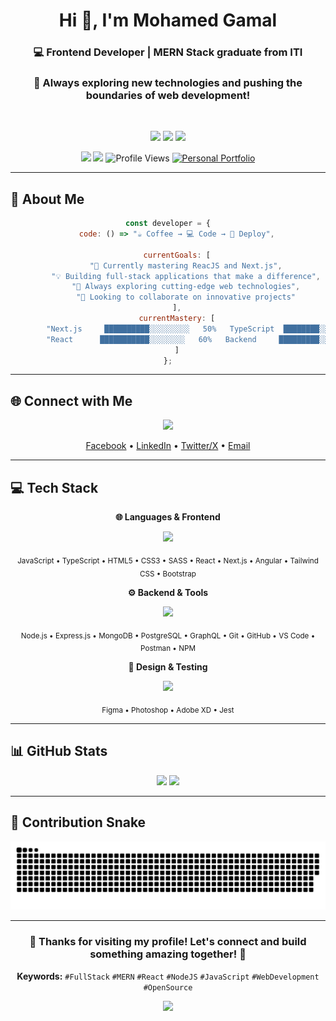 <h1 align="center">Hi 👋, I'm Mohamed Gamal</h1>
<h3 align="center">💻 Frontend Developer | MERN Stack graduate from ITI</h3>
<h3 align="center">🌟 Always exploring new technologies and pushing the boundaries of web development!</h3>

<div align="center">
<br />
<p align="center">
  <img src="https://img.shields.io/badge/Specialized_in-Frontend_Development-61dafb?style=for-the-badge&logo=react&logoColor=white" />
  <img src="https://img.shields.io/badge/Passionate_about-React.js_and_Next.js-ff6b6b?style=for-the-badge&logo=javascript&logoColor=white" />
  <img src="https://img.shields.io/badge/Focus-Clean_Code-4ecdc4?style=for-the-badge&logo=code&logoColor=white" />
</p>

<p align="center">
  <img src="https://img.shields.io/badge/Goal-Start%20A%20Career%20As%20Frontend%20Developer-blue?style=for-the-badge" />
  <img src="https://img.shields.io/badge/Lives_In-Cairo,%20Egypt-success?style=for-the-badge" />
  <img src="https://komarev.com/ghpvc/?username=mo0hamed-shoaib&label=Profile%20views&color=a855f7&style=for-the-badge" alt="Profile Views" />
  <a href="https://mohamedgamal-loom.vercel.app/" target="_blank" rel="noopener noreferrer">
    <img src="https://img.shields.io/badge/Portfolio-View%20Portfolio-000000?style=for-the-badge&logo=vercel&logoColor=white" alt="Personal Portfolio">
  </a>
</p>

</div>

---

## 💫 About Me

<div align="center">

```javascript
const developer = {
    code: () => "☕ Coffee → 💻 Code → 🚀 Deploy",
    
    currentGoals: [
        "🌱 Currently mastering ReacJS and Next.js",
        "💡 Building full-stack applications that make a difference",
        "🎯 Always exploring cutting-edge web technologies",
        "🤝 Looking to collaborate on innovative projects"
    ],
    currentMastery: [
        "Next.js     ██████████░░░░░░░░░   50%   TypeScript  ████████░░░░░░░░░░░   30%",
        "React      ███████████░░░░░░░░   60%   Backend     █████████░░░░░░░░░░   35%"
    ]
};
```

</div>

---

## 🌐 Connect with Me
<p align="center">
  <a href="https://go-skill-icons.vercel.app/">
    <img src="https://go-skill-icons.vercel.app/api/icons?i=facebook,linkedin,twitter,gmail&theme=dark&titles=true" />
  </a>
</p>

<p align="center">
  <a href="https://facebook.com/mohamed.jamal84" target="_blank">Facebook</a> •
  <a href="https://linkedin.com/in/mohamed-g-shoaib" target="_blank">LinkedIn</a> •
  <a href="https://x.com/mo0hamed_gamal" target="_blank">Twitter/X</a> •
  <a href="mailto:mohamed.gamal.shoaib@gmail.com" target="_blank">Email</a>
</p>

---

## 💻 Tech Stack

<div align="center">

**🌐 Languages & Frontend**
<p align="center">
  <a href="https://go-skill-icons.vercel.app/">
    <img src="https://go-skill-icons.vercel.app/api/icons?i=js,ts,html,css,sass,react,nextjs,angular,tailwind,bootstrap&theme=dark&perline=10&titles=true" />
  </a>
</p>
<p align="center">
  <sub>JavaScript • TypeScript • HTML5 • CSS3 • SASS • React • Next.js • Angular • Tailwind CSS • Bootstrap</sub>
</p>

**⚙️ Backend & Tools**
<p align="center">
  <a href="https://go-skill-icons.vercel.app/">
    <img src="https://go-skill-icons.vercel.app/api/icons?i=nodejs,express,mongodb,postgresql,graphql,git,github,vscode,postman,npm&theme=dark&perline=10&titles=true" />
  </a>
</p>
<p align="center">
  <sub>Node.js • Express.js • MongoDB • PostgreSQL • GraphQL • Git • GitHub • VS Code • Postman • NPM</sub>
</p>

**🎨 Design & Testing**
<p align="center">
  <a href="https://go-skill-icons.vercel.app/">
    <img src="https://go-skill-icons.vercel.app/api/icons?i=figma,ps,xd,jest&theme=dark&perline=4&titles=true" />
  </a>
</p>
<p align="center">
  <sub>Figma • Photoshop • Adobe XD • Jest</sub>
</p>

</div>

---

## 📊 GitHub Stats
<div align="center">
  <img src="https://github-readme-stats.vercel.app/api/top-langs/?username=mo0hamed-shoaib&theme=radical&hide_border=true&include_all_commits=true&count_private=true&layout=compact" height="170" />
  <img src="https://nirzak-streak-stats.vercel.app/?user=mo0hamed-shoaib&theme=radical&hide_border=true" height="170"/>
</div>

---

## 🐍 Contribution Snake
<p align="center">
  <img src="https://raw.githubusercontent.com/mo0hamed-shoaib/mo0hamed-shoaib/output/github-contribution-grid-snake-radical.svg" alt="Snake animation" />
</p>

---

<div align="center">
  <h3>💖 Thanks for visiting my profile! Let's connect and build something amazing together! 🚀</h3>
  
  **Keywords:** `#FullStack` `#MERN` `#React` `#NodeJS` `#JavaScript` `#WebDevelopment` `#OpenSource`
  
  <img src="https://capsule-render.vercel.app/api?type=waving&color=gradient&customColorList=6,11,20&height=120&section=footer&text=Happy%20Coding!&fontSize=30&fontColor=fff&animation=twinkling" />
</div>
